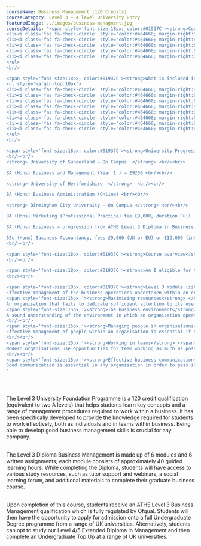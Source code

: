 ```yaml
---
courseName: Business Management (120 Credits)
courseCategory: Level 3 – A level University Entry
featuredImage: ../images/business-managment.jpg
courseDetails: "<span style='font-size:18px; color:#01937C'><strong>Course Fees</strong></span><br/><br/> The fee for enrolling onto the level 3 course is £1800. Students can make payment using one of the following methods<br/><ul style='margin-top:10px'>
<li><i class='fas fa-check-circle' style='color:#464660; margin-right:8px'></i>  Credit or debit card</li>
<li><i class='fas fa-check-circle' style='color:#464660; margin-right:8px'></i>  Bank transfer</li>
<li><i class='fas fa-check-circle' style='color:#464660; margin-right:8px'></i>  Interest free monthly instalments</li>
<li><i class='fas fa-check-circle' style='color:#464660; margin-right:8px'></i>  Paypal</li>
<li><i class='fas fa-check-circle' style='color:#464660; margin-right:8px'></i>  Western Union</li>
</ul> 
<br/>

<span style='font-size:18px; color:#01937C'><strong>What is included in the cost of my course?</strong></span>
<ul style='margin-top:10px'>
<li><i class='fas fa-check-circle' style='color:#464660; margin-right:8px'></i>  All course material, including online modules and written assignments </li>
<li><i class='fas fa-check-circle' style='color:#464660; margin-right:8px'></i>  Personal tutor support with 1-2-1 Zoom sessions</li>
<li><i class='fas fa-check-circle' style='color:#464660; margin-right:8px'></i>  Dedicated student support</li>
<li><i class='fas fa-check-circle' style='color:#464660; margin-right:8px'></i>  Access to an online social learning forum</li>
<li><i class='fas fa-check-circle' style='color:#464660; margin-right:8px'></i>  Assignment marking and feedback</li>
<li><i class='fas fa-check-circle' style='color:#464660; margin-right:8px'></i>  FREE TOTUM student discount card</li>
<li><i class='fas fa-check-circle' style='color:#464660; margin-right:8px'></i> FREE laptop</li>
<li><i class='fas fa-check-circle' style='color:#464660; margin-right:8px'></i> FREE access to our Hubs.</li>
</ul> 
<br/>

<span style='font-size:18px; color:#01937C'><strong>University Progression</strong></span><br/><br/> On completion of this course students will have the opportunity to apply for admission onto a full BA Degree programme from a range of UK universities. Alternatively students can opt to study our Level 4/5 Extended Diploma in Management and then go on to complete a BA Top Up at a range of UK universities.
<br/><br/>
<strong> University of Sunderland – On Campus  </strong> <br/><br/>

BA (Hons) Business and Management (Year 1 ) – £9250 <br/><br/>

<strong> University of Hertfordshire  </strong>  <br/><br/>

BA (Hons) Business Administration (Online) <br/><br/>

<strong> Birmingham City University – On Campus </strong> <br/><br/>

BA (Hons) Marketing (Professional Practice) fee £9,000, duration Full Time 3 years <br/><br/>

BA (Hons) Business – progression from ATHE Level 3 Diploma in Business, fees £9,000 (UK or EU) or £12,000 (international), duration Full time 3 years / Sandwich 4 years <br/><br/>

BSc (Hons) Business Accountancy, fees £9,000 (UK or EU) or £12,000 (international), duration Full time 3 years / Sandwich 4 years
<br/><br/>

<span style='font-size:18px; color:#01937C'><strong>Course overview</strong></span><br/><br/> The level 3 course is made up of 6 modules and 6 written assignments. Each module consists of 40 guided learning hours of material with an additional 30-50 hours worth of optional materials that comprise of recommended exercises, recommended readings, Internet resources, and self-testing exercises.
<br/><br/>

<span style='font-size:18px; color:#01937C'><strong>Am I eligible for this progamm?</strong></span><br/><br/> This course is most suited to individuals who are at least 16 years old, have a high school education and wish to progress onto a degree at university, or the Undergraduate Level 4/5 Extended Diploma in Management with Online Business School.
<br/><br/> 

<span style='font-size:18px; color:#01937C'><strong>Level 3 module listing</strong></span><br/><br/> <span style='font-size:15px;'><strong>Managing business operations</strong></span> <br/><br/>
Effective management of the business operations undertaken within an organisation is the key to its overall success. No organisation will be able to achieve its objectives without effective management of its operations. This module is divided into six sections, each of which deals with one aspect of the management of business operations.<br/><br/>
<span style='font-size:15px;'><strong>Maximising resources</strong> </span> <br/><br/>
An organisation that fails to dedicate sufficient attention to its use of resources will prove to be unprofitable over time. By being observant and prudent, any organisation can achieve significant gains from the management of its resources.<br/><br/>
<span style='font-size:15px;'><strong>The business environment</strong> </span><br/><br/>
A sound understanding of the environment in which an organisation operates is a valuable asset in management. In order to make effective decisions, it is important for managers to be aware of the factors that influence the environment and the benefits which can be achieved from using the nature of the environment to good effect. Without such knowledge, it is easy to misjudge the consequence of any actions taken.
<br/><br/>
<span style='font-size:15px;'><strong>Managing people in organisations</strong> </span><br/><br/>
Effective management of people within an organisation is essential if the objectives of the organisation are to be achieved. People represent the single most important resource of the organisation and their needs must be understood and respected.
<br/><br/>
<span style='font-size:15px;'><strong>Working in teams</strong> </span><br/><br/>
Modern organisations use opportunities for team working as much as possible as this is an effective and proven method for getting the best performance from members of the workforce. Teams may be involved in all activities of an organisation – from production right through to financial decision making. This module looks at the role played by teams within organisations and how the human element interacts.
<br/><br/>
<span style='font-size:15px;'><strong>Effective business communication</strong> </span><br/><br/>
Good communication is essential in any organisation in order to pass information from one person to another. This module explains the need for effective communication and demonstrates how this can be achieved within a work environment.
"


---
```

The Level 3 University Foundation Programme is a 120 credit qualification (equivalent to two A levels) that helps students learn key concepts and a range of management procedures required to work within a business. It has been specifically developed to provide the knowledge required for students to work effectively, both as individuals and in teams within business. Being able to develop good business management skills is crucial for any company.<br/><br/>

The Level 3 Diploma Business Management is made up of 6 modules and 6 written assignments; each module consists of approximately 40 guided learning hours. While completing the Diploma, students will have access to various study resources, such as tutor support and webinars, a social learning forum, and additional materials to complete their graduate business course.<br/><br/>

Upon completion of this course, students receive an ATHE Level 3 Business Management qualification which is fully regulated by Ofqual. Students will then have the opportunity to apply for admission onto a full Undergraduate Degree programme from a range of UK universities. Alternatively, students can opt to study our Level 4/5 Extended Diploma in Management and then complete an Undergraduate Top Up at a range of UK universities.